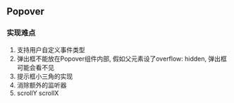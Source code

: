 ## Popover
### 实现难点
1. 支持用户自定义事件类型
2. 弹出框不能放在Popover组件内部, 假如父元素设了overflow: hidden, 弹出框可能会看不见
3. 提示框小三角的实现
4. 消除额外的监听器
5. scrollY scrollX